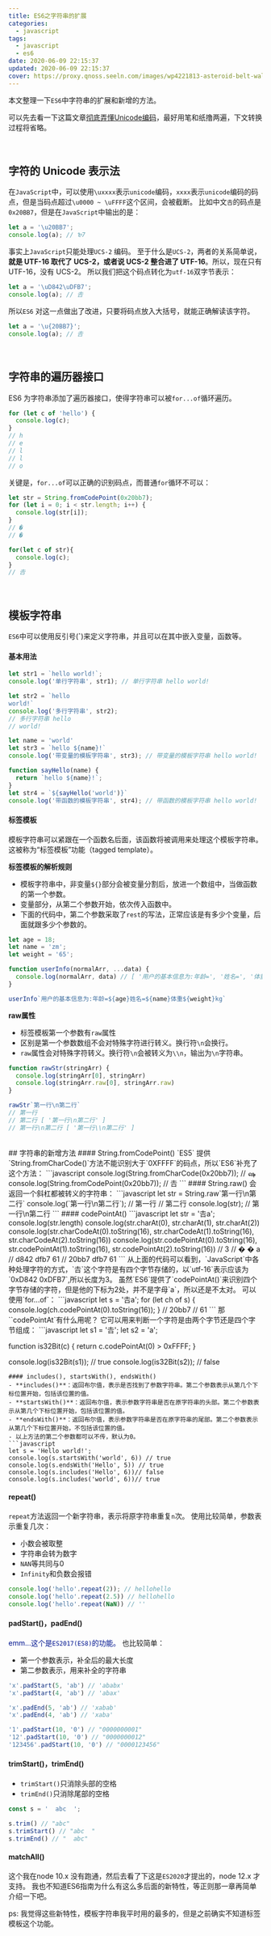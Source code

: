 ```yaml
---
title: ES6之字符串的扩展
categories:
  - javascript
tags:
  - javascript
  - es6
date: 2020-06-09 22:15:37
updated: 2020-06-09 22:15:37
cover: https://proxy.qnoss.seeln.com/images/wp4221813-asteroid-belt-wallpapers.jpg
---
```

本文整理一下`ES6`中字符串的扩展和新增的方法。

可以先去看一下这篇文章[彻底弄懂Unicode编码](https://liyucang-git.github.io/2019/06/17/彻底弄懂Unicode编码/)，最好用笔和纸撸两遍，下文转换过程将省略。

<br>

## 字符的 Unicode 表示法

在`JavaScript`中，可以使用`\uxxxx`表示`unicode`编码，`xxxx`表示`unicode`编码的码点，但是当码点超过`\u0000 ~ \uFFFF`这个区间，会被截断。
比如中文`𠮷`的码点是`0x20BB7`，但是在`JavaScript`中输出的是：

```javascript
let a = '\u20BB7';
console.log(a); // ₻7
```
事实上`JavaScript`只能处理`UCS-2` 编码。
至于什么是`UCS-2`，两者的关系简单说，**就是 UTF-16 取代了 UCS-2，或者说 UCS-2 整合进了 UTF-16**。所以，现在只有 UTF-16，没有 UCS-2。
所以我们把这个码点转化为`utf-16`双字节表示：

```javascript
let a = '\uD842\uDFB7';
console.log(a); // 𠮷
```
所以`ES6` 对这一点做出了改进，只要将码点放入大括号，就能正确解读该字符。
```javascript
let a = '\u{20BB7}';
console.log(a); // 𠮷
```
<br>

## 字符串的遍历器接口

ES6 为字符串添加了遍历器接口，使得字符串可以被`for...of`循环遍历。

```javascript
for (let c of 'hello') {
  console.log(c);
}
// h
// e
// l
// l
// o
```

关键是，`for...of`可以正确的识别码点，而普通`for`循环不可以：

```javascript
let str = String.fromCodePoint(0x20bb7);
for (let i = 0; i < str.length; i++) {
  console.log(str[i]);
}
// �
// �

for(let c of str){
  console.log(c);
}
// 𠮷
```
<br>

## 模板字符串
`ES6`中可以使用反引号(**`**)来定义字符串，并且可以在其中嵌入变量，函数等。

<!--more-->

#### 基本用法
```javascript
let str1 = `hello world!`;
console.log('单行字符串', str1); // 单行字符串 hello world!

let str2 = `hello
world!`
console.log('多行字符串', str2); 
// 多行字符串 hello
// world!

let name = 'world'
let str3 = `hello ${name}!`
console.log('带变量的模板字符串', str3); // 带变量的模板字符串 hello world!

function sayHello(name) {
  return `hello ${name}!`;
}
let str4 = `${sayHello('world')}`
console.log('带函数的模板字符串', str4); // 带函数的模板字符串 hello world!
```
#### 标签模板
模板字符串可以紧跟在一个函数名后面，该函数将被调用来处理这个模板字符串。这被称为“标签模板”功能（tagged template）。

**标签模板的解析规则**

- 模板字符串中，非变量`${}`部分会被变量分割后，放进一个数组中，当做函数的第一个参数。
- 变量部分，从第二个参数开始，依次传入函数中。
- 下面的代码中，第二个参数采取了`rest`的写法，正常应该是有多少个变量，后面就跟多少个参数的。

```javascript
let age = 18;
let name = 'zm';
let weight = '65';

function userInfo(normalArr, ...data) {
  console.log(normalArr, data) // [ '用户的基本信息为:年龄=', '姓名=', '体重', 'kg' ] [ 18, 'zm', '65' ]
}

userInfo`用户的基本信息为:年龄=${age}姓名=${name}体重${weight}kg`
```

**raw属性**

- 标签模板第一个参数有`raw`属性
- 区别是第一个参数数组不会对特殊字符进行转义。换行符`\n`会换行。
- `raw`属性会对特殊字符转义。换行符`\n`会被转义为`\\n`，输出为`\n`字符串。

```javascript
function rawStr(stringArr) {
  console.log(stringArr[0], stringArr)
  console.log(stringArr.raw[0], stringArr.raw)
}

rawStr`第一行\n第二行`
// 第一行
// 第二行 [ '第一行\n第二行' ]
// 第一行\n第二行 [ '第一行\\n第二行' ]
```
<br>
## 字符串的新增方法
#### String.fromCodePoint()
`ES5` 提供`String.fromCharCode()`方法不能识别大于`0XFFFF`的码点，所以`ES6`补充了这个方法：
```javascript
console.log(String.fromCharCode(0x20bb7)); // ஷ
console.log(String.fromCodePoint(0x20bb7)); // 𠮷
```
#### String.raw()
会返回一个斜杠都被转义的字符串：
```javascript
let str = String.raw`第一行\n第二行`
console.log(`第一行\n第二行`); 
// 第一行
// 第二行
console.log(str); // 第一行\n第二行
```
#### codePointAt()
```javascript
let str = '𠮷a';
console.log(str.length)
console.log(str.charAt(0), str.charAt(1), str.charAt(2))
console.log(str.charCodeAt(0).toString(16), str.charCodeAt(1).toString(16), str.charCodeAt(2).toString(16))
console.log(str.codePointAt(0).toString(16), str.codePointAt(1).toString(16), str.codePointAt(2).toString(16))
// 3
// � � a
// d842 dfb7 61
// 20bb7 dfb7 61
```
从上面的代码可以看到，`JavaScript`中各种处理字符的方式，`𠮷`这个字符是有四个字节存储的，以`utf-16`表示应该为`0xD842 0xDFB7`,所以长度为3。
虽然`ES6`提供了`codePointAt()`来识别四个字节存储的字符，但是他的下标为2处，并不是字母`a`，所以还是不太对。
可以使用`for...of`：
```javascript
let s = '𠮷a';
for (let ch of s) {
  console.log(ch.codePointAt(0).toString(16));
}
// 20bb7
// 61
```
那``codePointAt`有什么用呢？
它可以用来判断一个字符是由两个字节还是四个字节组成：
```javascript
let s1 = '𠮷';
let s2 = 'a';

function is32Bit(c) {
  return c.codePointAt(0) > 0xFFFF;
}

console.log(is32Bit(s1)); // true
console.log(is32Bit(s2)); // false
```
#### includes(), startsWith(), endsWith()
- **includes()**：返回布尔值，表示是否找到了参数字符串。第二个参数表示从第几个下标位置开始，包括该位置的值。
- **startsWith()**：返回布尔值，表示参数字符串是否在原字符串的头部。第二个参数表示从第几个下标位置开始，包括该位置的值。
- **endsWith()**：返回布尔值，表示参数字符串是否在原字符串的尾部。第二个参数表示从第几个下标位置开始，不包括该位置的值。
- 以上方法的第二个参数都可以不传，默认为0。
```javascript
let s = 'Hello world!';
console.log(s.startsWith('world', 6)) // true  
console.log(s.endsWith('Hello', 5)) // true   
console.log(s.includes('Hello', 6))// false   
console.log(s.includes('world', 6))// true 
```
#### repeat()
`repeat`方法返回一个新字符串，表示将原字符串重复`n`次。
使用比较简单，参数表示重复几次：
- 小数会被取整
- 字符串会转为数字
- `NAN`等共同与0
- `Infinity`和负数会报错
```javascript
console.log('hello'.repeat(2)); // hellohello
console.log('hello'.repeat(2.5)) // hellohello
console.log('hello'.repeat(NaN)) // ''
```
#### padStart()，padEnd()
<font color = rgba(154,69,11)>emm...这个是`ES2017(ES8)`的功能。</font>
也比较简单：
- 第一个参数表示，补全后的最大长度
- 第二参数表示，用来补全的字符串
```javascript
'x'.padStart(5, 'ab') // 'ababx'
'x'.padStart(4, 'ab') // 'abax'

'x'.padEnd(5, 'ab') // 'xabab'
'x'.padEnd(4, 'ab') // 'xaba'

'1'.padStart(10, '0') // "0000000001"
'12'.padStart(10, '0') // "0000000012"
'123456'.padStart(10, '0') // "0000123456"
```
#### trimStart()，trimEnd()
- `trimStart()`只消除头部的空格
- `trimEnd()`只消除尾部的空格
```javascript
const s = '  abc  ';

s.trim() // "abc"
s.trimStart() // "abc  "
s.trimEnd() // "  abc"
```
#### matchAll()
这个我在node 10.x 没有跑通，然后去看了下这是`ES2020`才提出的，node 12.x 才支持。
我也不知道ES6指南为什么有这么多后面的新特性，等正则那一章再简单介绍一下吧。

ps: 我觉得这些新特性，模板字符串我平时用的最多的，但是之前确实不知道标签模板这个功能。